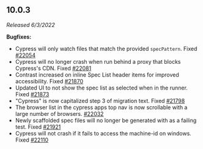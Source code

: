 ## 10.0.3

_Released 6/3/2022_

**Bugfixes:**

- Cypress will only watch files that match the provided `specPattern`. Fixed
  [#22054](https://github.com/cypress-io/cypress/issues/22054)
- Cypress will no longer crash when run behind a proxy that blocks Cypress's CDN. Fixed
  [#22081](https://github.com/cypress-io/cypress/issues/22081)
- Contrast increased on inline Spec List header items for improved
  accessibility. Fixed
  [#21870](https://github.com/cypress-io/cypress/issues/21870)
- Updated UI to not show the spec list as selected when in the runner. Fixed
  [#21873](https://github.com/cypress-io/cypress/issues/21873)
- "Cypress" is now capitalized step 3 of migration text. Fixed
  [#21798](https://github.com/cypress-io/cypress/issues/21798)
- The browser list in the cypress apps top nav is now scrollable with a large
  number of browsers.
  [#22032](https://github.com/cypress-io/cypress/issues/22032)
- Newly scaffolded spec files will no longer be generated with as a failing
  test. Fixed [#21921](https://github.com/cypress-io/cypress/issues/21921)
- Cypress will not crash if it fails to access the machine-id on windows. Fixed
  [#22110](https://github.com/cypress-io/cypress/issues/22110)

